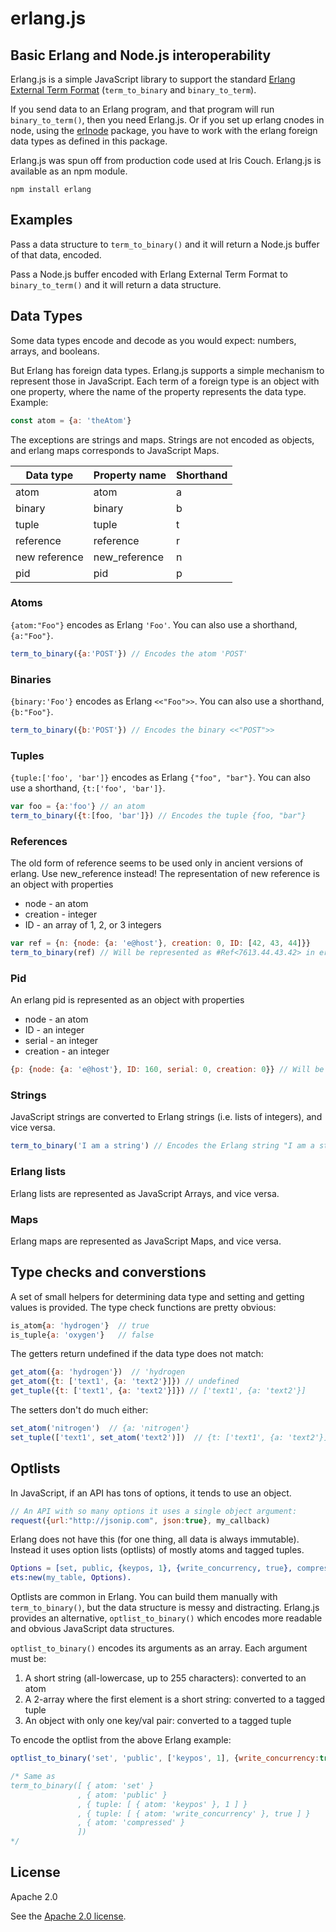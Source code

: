 # erlang.js

## Basic Erlang and Node.js interoperability

Erlang.js is a simple JavaScript library to support the standard 
[Erlang External Term Format](http://erlang.org/doc/apps/erts/erl_ext_dist.html) 
(`term_to_binary` and `binary_to_term`).

If you send data to an Erlang program, and that program will run `binary_to_term()`, then you need Erlang.js.
Or if you set up erlang cnodes in node, using the [erlnode](https://github.com/hellmelt/erlnode) package,
you have to work with the erlang foreign data types as defined in this package.

Erlang.js was spun off from production code used at Iris Couch. Erlang.js is available as an npm module.

    npm install erlang

## Examples

Pass a data structure to `term_to_binary()` and it will return a Node.js buffer of that data, encoded.

Pass a Node.js buffer encoded with Erlang External Term Format to `binary_to_term()` and it will return
a data structure.

## Data Types

Some data types encode and decode as you would expect: numbers, arrays, and booleans.

But Erlang has foreign data types. Erlang.js supports a simple mechanism to represent those in JavaScript.
Each term of a foreign type is an object with one property, where the name of the property represents
the data type. Example:
```javascript
const atom = {a: 'theAtom'}
```
The exceptions are strings and maps. Strings are not encoded as objects, and erlang maps corresponds
to JavaScript Maps.

| Data type | Property name | Shorthand |
|-----------|---|---|
| atom      | atom | a |
| binary    | binary | b |
| tuple     | tuple | t |
| reference | reference | r |
| new reference | new_reference | n |
| pid           | pid | p |

### Atoms

`{atom:"Foo"}` encodes as Erlang `'Foo'`. You can also use a shorthand, `{a:"Foo"}`.

```javascript
term_to_binary({a:'POST'}) // Encodes the atom 'POST'
```

### Binaries

`{binary:'Foo'}` encodes as Erlang `<<"Foo">>`. You can also use a shorthand, `{b:"Foo"}`.

```javascript
term_to_binary({b:'POST'}) // Encodes the binary <<"POST">>
```

### Tuples

`{tuple:['foo', 'bar']}` encodes as Erlang `{"foo", "bar"}`. You can also use a shorthand, `{t:['foo', 'bar']}`.

```javascript
var foo = {a:'foo'} // an atom
term_to_binary({t:[foo, 'bar']}) // Encodes the tuple {foo, "bar"}
```

### References
The old form of reference seems to be used only in ancient versions of erlang. Use new_reference instead!
The representation of new reference is an object with properties
 * node - an atom
 * creation - integer
 * ID - an array of 1, 2, or 3 integers

```javascript
var ref = {n: {node: {a: 'e@host'}, creation: 0, ID: [42, 43, 44]}}
term_to_binary(ref) // Will be represented as #Ref<7613.44.43.42> in erlang
```

### Pid
An erlang pid is represented as an object with properties
 * node - an atom
 * ID - an integer
 * serial - an integer
 * creation - an integer

```javascript
{p: {node: {a: 'e@host'}, ID: 160, serial: 0, creation: 0}} // Will be represented as <8020.160.0> in erlang
```

### Strings

JavaScript strings are converted to Erlang strings (i.e. lists of integers), and vice versa.

```javascript
term_to_binary('I am a string') // Encodes the Erlang string "I am a string"
```

### Erlang lists
Erlang lists are represented as JavaScript Arrays, and vice versa.

### Maps
Erlang maps are represented as JavaScript Maps, and vice versa.

## Type checks and converstions
A set of small helpers for determining data type and setting and getting values is provided. The type
check functions are pretty obvious:
```javascript
is_atom{a: 'hydrogen'}  // true
is_tuple{a: 'oxygen'}   // false
```
The getters return undefined if the data type does not match:
```javascript
get_atom({a: 'hydrogen'})  // 'hydrogen
get_atom({t: ['text1', {a: 'text2'}]}) // undefined
get_tuple({t: ['text1', {a: 'text2'}]}) // ['text1', {a: 'text2'}]
```
The setters don't do much either:
```javascript
set_atom('nitrogen')  // {a: 'nitrogen'}
set_tuple(['text1', set_atom('text2')])  // {t: ['text1', {a: 'text2'}]}
```

## Optlists

In JavaScript, if an API has tons of options, it tends to use an object.

```javascript
// An API with so many options it uses a single object argument:
request({url:"http://jsonip.com", json:true}, my_callback)
```

Erlang does not have this (for one thing, all data is always immutable). Instead it uses option lists (optlists) of mostly atoms and tagged tuples.

```erlang
Options = [set, public, {keypos, 1}, {write_concurrency, true}, compressed],
ets:new(my_table, Options).
```

Optlists are common in Erlang. You can build them manually with `term_to_binary()`, but the data structure is messy and distracting. Erlang.js provides an alternative, `optlist_to_binary()` which encodes more readable and obvious JavaScript data structures.

`optlist_to_binary()` encodes its arguments as an array. Each argument must be:

1. A short string (all-lowercase, up to 255 characters): converted to an atom
2. A 2-array where the first element is a short string: converted to a tagged tuple
3. An object with only one key/val pair: converted to a tagged tuple

To encode the optlist from the above Erlang example:

```javascript
optlist_to_binary('set', 'public', ['keypos', 1], {write_concurrency:true}, 'compressed')

/* Same as
term_to_binary([ { atom: 'set' }
               , { atom: 'public' }
               , { tuple: [ { atom: 'keypos' }, 1 ] }
               , { tuple: [ { atom: 'write_concurrency' }, true ] }
               , { atom: 'compressed' }
               ])
*/
```

## License

Apache 2.0

See the [Apache 2.0 license](named/blob/master/LICENSE).

[tap]: https://github.com/isaacs/node-tap
[def]: https://github.com/iriscouch/defaultable
